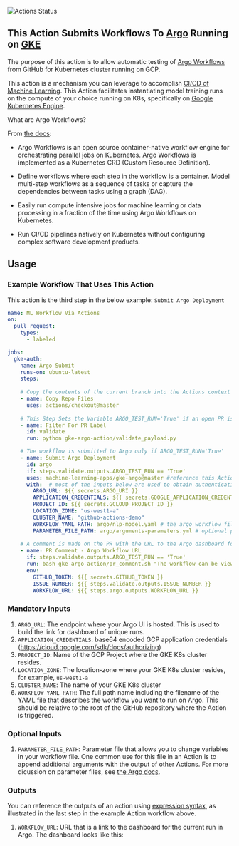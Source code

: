![Actions Status](https://github.com/machine-learning-apps/gke-argo/workflows/Integration%20Test/badge.svg)

## This Action Submits Workflows To [Argo](https://argoproj.github.io/) Running on [GKE](https://cloud.google.com/kubernetes-engine/)

The purpose of this action is to allow automatic testing of [Argo Workflows](https://argoproj.github.io/argo) from GitHub for Kubernetes cluster running on GCP.  

This action is a mechanism you can leverage to accomplish [CI/CD of Machine Learning](https://blog.paperspace.com/ci-cd-for-machine-learning-ai/).   This Action facilitates instantiating model training runs on the compute of your choice running on K8s, specifically on [Google Kubernetes Engine](https://cloud.google.com/kubernetes-engine/).  

What are Argo Workflows?  

From [the docs](https://argoproj.github.io/docs/argo/readme.html):

- Argo Workflows is an open source container-native workflow engine for orchestrating parallel jobs on Kubernetes. Argo Workflows is implemented as a Kubernetes CRD (Custom Resource Definition).

- Define workflows where each step in the workflow is a container.
Model multi-step workflows as a sequence of tasks or capture the dependencies between tasks using a graph (DAG).
- Easily run compute intensive jobs for machine learning or data processing in a fraction of the time using Argo Workflows on Kubernetes.
- Run CI/CD pipelines natively on Kubernetes without configuring complex software development products.

## Usage

### Example Workflow That Uses This Action

This action is the third step in the below example: `Submit Argo Deployment`

```yaml
name: ML Workflow Via Actions
on:
  pull_request:
    types:
      - labeled

jobs:
  gke-auth:
    name: Argo Submit
    runs-on: ubuntu-latest
    steps:
    
    # Copy the contents of the current branch into the Actions context
    - name: Copy Repo Files
      uses: actions/checkout@master
      
    # This Step Sets the Variable ARGO_TEST_RUN='True' if an open PR is labeled with `argo/run-test`
    - name: Filter For PR Label
      id: validate
      run: python gke-argo-action/validate_payload.py

    # The workflow is submitted to Argo only if ARGO_TEST_RUN='True'
    - name: Submit Argo Deployment
      id: argo
      if: steps.validate.outputs.ARGO_TEST_RUN == 'True'
      uses: machine-learning-apps/gke-argo@master #reference this Action
      with:  # most of the inputs below are used to obtain authentication credentials for GKE
        ARGO_URL: ${{ secrets.ARGO_URI }}
        APPLICATION_CREDENTIALS: ${{ secrets.GOOGLE_APPLICATION_CREDENTIALS }}
        PROJECT_ID: ${{ secrets.GCLOUD_PROJECT_ID }}
        LOCATION_ZONE: "us-west1-a"
        CLUSTER_NAME: "github-actions-demo"
        WORKFLOW_YAML_PATH: argo/nlp-model.yaml # the argo workflow file relative to the repo's root.
        PARAMETER_FILE_PATH: argo/arguments-parameters.yml # optional parameter file.  This can be built dynamically inside the action or appended to from an existing file in the repo.
        
    # A comment is made on the PR with the URL to the Argo dashboard for the run.
    - name: PR Comment - Argo Workflow URL
      if: steps.validate.outputs.ARGO_TEST_RUN == 'True'
      run: bash gke-argo-action/pr_comment.sh "The workflow can be viewed at $WORKFLOW_URL"
      env:
        GITHUB_TOKEN: ${{ secrets.GITHUB_TOKEN }}
        ISSUE_NUMBER: ${{ steps.validate.outputs.ISSUE_NUMBER }}
        WORKFLOW_URL: ${{ steps.argo.outputs.WORKFLOW_URL }}
```

### Mandatory Inputs

1. `ARGO_URL`: The endpoint where your Argo UI is hosted.  This is used to build the link for dashboard of unique runs.
2. `APPLICATION_CREDENTIALS`: base64 encoded GCP application credentials (https://cloud.google.com/sdk/docs/authorizing)
3. `PROJECT_ID`: Name of the GCP Project where the GKE K8s cluster resides. 
4. `LOCATION_ZONE`: The location-zone where your GKE K8s cluster resides, for example, `us-west1-a`
5. `CLUSTER_NAME`: The name of your GKE K8s cluster
6. `WORKFLOW_YAML_PATH`: The full path name including the filename of the YAML file that describes the workflow you want to run on Argo.  This should be relative to the root of the GitHub repository where the Action is triggered.

### Optional Inputs

1. `PARAMETER_FILE_PATH`: Parameter file that allows you to change variables in your workflow file.  One common use for this file in an Action is to append additional arguments with the output of other Actions.  For more dicussion on parameter files, see [the Argo docs](https://argoproj.github.io/docs/argo/examples/readme.html).

### Outputs

You can reference the outputs of an action using [expression syntax](https://help.github.com/en/articles/contexts-and-expression-syntax-for-github-actions), as illustrated in the last step in the example Action workflow above.

1. `WORKFLOW_URL`: URL that is a link to the dashboard for the current run in Argo.  The dashboard looks like this:
